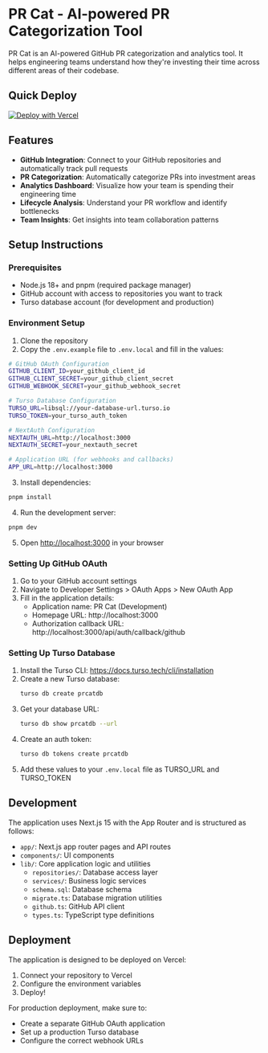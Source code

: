 # PR Cat - AI-powered PR Categorization Tool

PR Cat is an AI-powered GitHub PR categorization and analytics tool. It helps engineering teams understand how they're investing their time across different areas of their codebase.

## Quick Deploy

[![Deploy with Vercel](https://vercel.com/button)](https://vercel.com/new/clone?repository-url=https%3A%2F%2Fgithub.com%2Fvorcigernix%2Fpr_cat&env=GITHUB_CLIENT_ID,GITHUB_CLIENT_SECRET,GITHUB_WEBHOOK_SECRET,TURSO_URL,TURSO_TOKEN,NEXTAUTH_SECRET&envDescription=Required%20environment%20variables%20for%20PR%20Cat&envLink=https%3A%2F%2Fgithub.com%2Fvorcigernix%2Fpr_cat%23environment-setup&project-name=pr-cat&repository-name=pr-cat)

## Features

- **GitHub Integration**: Connect to your GitHub repositories and automatically track pull requests
- **PR Categorization**: Automatically categorize PRs into investment areas
- **Analytics Dashboard**: Visualize how your team is spending their engineering time
- **Lifecycle Analysis**: Understand your PR workflow and identify bottlenecks
- **Team Insights**: Get insights into team collaboration patterns

## Setup Instructions

### Prerequisites

- Node.js 18+ and pnpm (required package manager)
- GitHub account with access to repositories you want to track
- Turso database account (for development and production)

### Environment Setup

1. Clone the repository
2. Copy the `.env.example` file to `.env.local` and fill in the values:

```bash
# GitHub OAuth Configuration
GITHUB_CLIENT_ID=your_github_client_id
GITHUB_CLIENT_SECRET=your_github_client_secret
GITHUB_WEBHOOK_SECRET=your_github_webhook_secret

# Turso Database Configuration
TURSO_URL=libsql://your-database-url.turso.io
TURSO_TOKEN=your_turso_auth_token

# NextAuth Configuration
NEXTAUTH_URL=http://localhost:3000
NEXTAUTH_SECRET=your_nextauth_secret

# Application URL (for webhooks and callbacks)
APP_URL=http://localhost:3000
```

3. Install dependencies:

```bash
pnpm install
```

4. Run the development server:

```bash
pnpm dev
```

5. Open [http://localhost:3000](http://localhost:3000) in your browser

### Setting Up GitHub OAuth

1. Go to your GitHub account settings
2. Navigate to Developer Settings > OAuth Apps > New OAuth App
3. Fill in the application details:
   - Application name: PR Cat (Development)
   - Homepage URL: http://localhost:3000
   - Authorization callback URL: http://localhost:3000/api/auth/callback/github

### Setting Up Turso Database

1. Install the Turso CLI: https://docs.turso.tech/cli/installation
2. Create a new Turso database:
   ```bash
   turso db create prcatdb
   ```
3. Get your database URL:
   ```bash
   turso db show prcatdb --url
   ```
4. Create an auth token:
   ```bash
   turso db tokens create prcatdb
   ```
5. Add these values to your `.env.local` file as TURSO_URL and TURSO_TOKEN

## Development

The application uses Next.js 15 with the App Router and is structured as follows:

- `app/`: Next.js app router pages and API routes
- `components/`: UI components
- `lib/`: Core application logic and utilities
  - `repositories/`: Database access layer
  - `services/`: Business logic services
  - `schema.sql`: Database schema
  - `migrate.ts`: Database migration utilities
  - `github.ts`: GitHub API client
  - `types.ts`: TypeScript type definitions

## Deployment

The application is designed to be deployed on Vercel:

1. Connect your repository to Vercel
2. Configure the environment variables
3. Deploy!

For production deployment, make sure to:
- Create a separate GitHub OAuth application
- Set up a production Turso database
- Configure the correct webhook URLs
